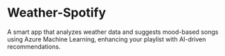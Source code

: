 # Weather-Spotify
A smart app that analyzes weather data and suggests mood-based songs using Azure Machine Learning, enhancing your playlist with AI-driven recommendations.
